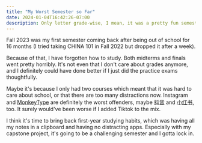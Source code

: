```yaml
---
title: "My Worst Semester so Far"
date: 2024-01-04T16:42:26-07:00
description: Only letter grade-wise, I mean, it was a pretty fun semester.
---
```


Fall 2023 was my first semester coming back after being out of school for 16
months (I tried taking CHINA 101 in Fall 2022 but dropped it after a week).

Because of that, I have forgotten how to study. Both midterms and finals went
pretty horribly. It's not even that I don't care about grades anymore, and I
definitely could have done better if I just did the practice exams thoughtfully.

Maybe it's because I only had two courses which meant that it was hard to care
about school, or that there are too many distractions now. Instagram and
[MonkeyType](https://monkeytype.com/) are definitely the worst offenders, maybe
[抖音](https://www.douyin.com/) and [小红书](https://www.xiaohongshu.com/), too.
It surely would've been worse if I added Tiktok to the mix.

I think it's time to bring back first-year studying habits, which was having all
my notes in a clipboard and having no distracting apps. Especially with my
capstone project, it's going to be a challenging semester and I gotta lock in.
